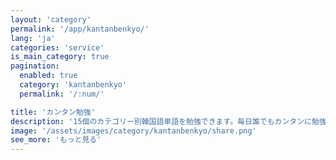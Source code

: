 ```yaml
---
layout: 'category'
permalink: '/app/kantanbenkyo/'
lang: 'ja'
categories: 'service'
is_main_category: true
pagination:
  enabled: true
  category: 'kantanbenkyo'
  permalink: '/:num/'

title: 'カンタン勉強'
description: '15個のカテゴリー別韓国語単語を勉強できます。毎日誰でもカンタンに勉強出来るように1日暗記出来る単語量で分けて提供しています。また、その日勉強した単語をテストでチェックできます。'
image: '/assets/images/category/kantanbenkyo/share.png'
see_more: 'もっと見る'
---
```

